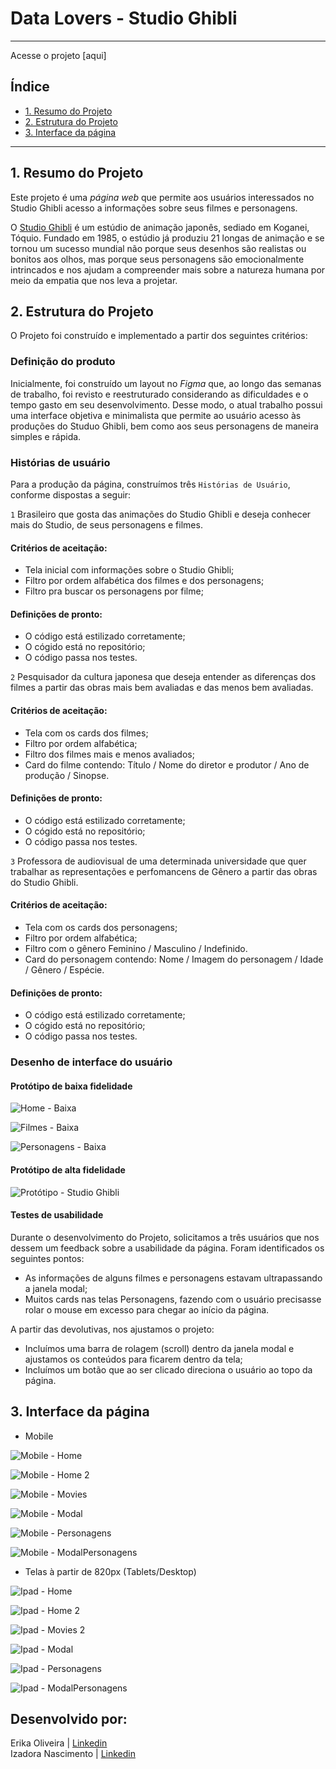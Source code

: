 # Data Lovers - Studio Ghibli

***

Acesse o projeto [aqui]

## Índice

* [1. Resumo do Projeto](#1-resumo-do-projeto)
* [2. Estrutura do Projeto](#2-estrutura-do-projeto)
* [3. Interface da página](3-interface-da-página)

***

## 1. Resumo do Projeto

Este projeto é uma _página web_ que permite aos usuários interessados no Studio Ghibli acesso a informações sobre seus filmes e personagens.

O [Studio Ghibli](https://studioghibli.com.br/studioghibli/) é um estúdio de animação japonês, sediado em Koganei, Tóquio. Fundado em 1985, o estúdio já produziu 21 longas de animação e se tornou um sucesso mundial não porque seus desenhos são realistas ou bonitos aos olhos, mas porque seus personagens são emocionalmente intrincados e nos ajudam a compreender mais sobre a natureza humana por meio da empatia que nos leva a projetar.

## 2. Estrutura do Projeto

O Projeto foi construído e implementado a partir dos seguintes critérios:

### Definição do produto

Inicialmente, foi construído um layout no _Figma_ que, ao longo das semanas de trabalho, foi revisto e reestruturado considerando as dificuldades e o tempo gasto em seu desenvolvimento. Desse modo, o atual trabalho possui uma interface objetiva e minimalista que permite ao usuário acesso às produções do Studuo Ghibli, bem como aos seus personagens de maneira simples e rápida.

### Histórias de usuário

Para a produção da página, construímos três `Histórias de Usuário`, conforme dispostas a seguir:

`1` Brasileiro que gosta das animações do Studio Ghibli e deseja conhecer mais do Studio, de seus personagens e filmes.

  #### Critérios de aceitação:
  * Tela inicial com informações sobre o Studio Ghibli;
  * Filtro por ordem alfabética dos filmes e dos personagens;
  * Filtro pra buscar os personagens por filme;
  
  #### Definições de pronto:
  * O código está estilizado corretamente;
  * O cógido está no repositório;
  * O código passa nos testes.

`2` Pesquisador da cultura japonesa que deseja entender as diferenças dos filmes a partir das obras mais bem avaliadas e das menos bem avaliadas.

  #### Critérios de aceitação:
  * Tela com os cards dos filmes;
  * Filtro por ordem alfabética;
  * Filtro dos filmes mais e menos avaliados;
  * Card do filme contendo: Título / Nome do diretor e produtor / Ano de produção / Sinopse.

  #### Definições de pronto:
  * O código está estilizado corretamente;
  * O cógido está no repositório;
  * O código passa nos testes.

`3` Professora de audiovisual de uma determinada universidade que quer trabalhar as representações e perfomancens de Gênero a partir das obras do Studio Ghibli.

  #### Critérios de aceitação:  
  * Tela com os cards dos personagens;
  * Filtro por ordem alfabética;
  * Filtro com o gênero Feminino / Masculino / Indefinido.
  * Card do personagem contendo: Nome / Imagem do personagem / Idade / Gênero / Espécie.

  #### Definições de pronto:
  * O código está estilizado corretamente;
  * O cógido está no repositório;
  * O código passa nos testes.

### Desenho de interface do usuário

#### Protótipo de baixa fidelidade

![Home - Baixa](https://user-images.githubusercontent.com/122548068/226699382-ed8acc97-eb34-4ad1-82dc-d2181cc63fbf.png)

![Filmes - Baixa](https://user-images.githubusercontent.com/122548068/226699412-deecfee4-cd2f-40c0-bafc-6ba6fa248bb7.png)

![Personagens - Baixa](https://user-images.githubusercontent.com/122548068/226699450-91ef3e60-e251-4664-ab11-58b88aecc148.png)


#### Protótipo de alta fidelidade

![Protótipo - Studio Ghibli](https://user-images.githubusercontent.com/122548068/226698350-63a40955-72fa-40b8-af5d-680b17e69493.png)


#### Testes de usabilidade

Durante o desenvolvimento do Projeto, solicitamos a três usuários que nos dessem um  feedback sobre a usabilidade da página. Foram identificados os seguintes pontos:

 * As informações de alguns filmes e personagens estavam ultrapassando a janela modal;
 * Muitos cards nas telas Personagens, fazendo com o usuário precisasse rolar o mouse em excesso para chegar ao início da página.

A partir das devolutivas, nos ajustamos o projeto:

 * Incluímos uma barra de rolagem (scroll) dentro da janela modal e ajustamos os conteúdos para ficarem dentro da tela;
 * Incluímos um botão que ao ser clicado direciona o usuário ao topo da página. 


## 3. Interface da página

* Mobile 

![Mobile - Home](https://user-images.githubusercontent.com/122548068/226700465-46c82cb0-f8d9-4a7f-8d8f-7ba74a9384a7.png)

![Mobile - Home 2](https://user-images.githubusercontent.com/122548068/226700413-48a9335b-da5f-4a45-93d5-10630f8dcb74.png)

![Mobile - Movies](https://user-images.githubusercontent.com/122548068/226700663-932a0151-be9e-403f-8fa8-01a0695f9c9e.png)

![Mobile - Modal](https://user-images.githubusercontent.com/122548068/226700693-de5f333e-b709-4c27-821d-531762780ed7.png)

![Mobile - Personagens](https://user-images.githubusercontent.com/122548068/226700579-4d9dad72-5fa7-492a-ac90-0f6388ab4e62.png)

![Mobile - ModalPersonagens](https://user-images.githubusercontent.com/122548068/226700625-eea52c24-7941-4338-ab3f-be69bdec84fa.png)

* Telas à partir de 820px (Tablets/Desktop)

![Ipad - Home](https://user-images.githubusercontent.com/122548068/226701362-00b4bbd9-9f91-4970-a6d7-a66c409dcaca.png)

![Ipad - Home 2](https://user-images.githubusercontent.com/122548068/226701389-ead48117-7a2c-4649-a7c0-4d0c19e3f3fb.png)

![Ipad - Movies 2](https://user-images.githubusercontent.com/122548068/226701433-5d589fad-4d79-4dc3-8522-bc7e4c849e5d.png)

![Ipad - Modal](https://user-images.githubusercontent.com/122548068/226701445-ca4d1c85-9fc6-4b93-ac90-b79a4c658f6f.png)

![Ipad - Personagens](https://user-images.githubusercontent.com/122548068/226701463-d5362e23-11aa-4f3a-b1fe-36a280f37062.png)

![Ipad - ModalPersonagens](https://user-images.githubusercontent.com/122548068/226701483-9c60bddb-b118-422e-8467-e5ce9c4c528b.png)

## Desenvolvido por:

Erika Oliveira | [Linkedin](https://www.linkedin.com/in/erikaoli/) <br>  Izadora Nascimento | [Linkedin](https://www.linkedin.com/in/izadora-santos-1758a318b/)

